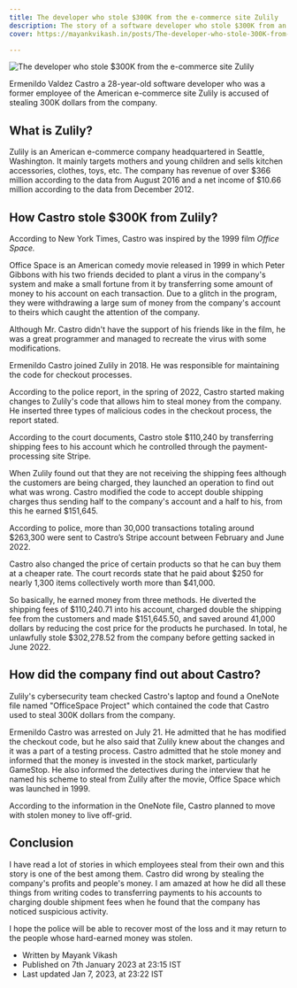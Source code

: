```yaml
---
title: The developer who stole $300K from the e-commerce site Zulily
description: The story of a software developer who stole $300K from an e-commerce company.
cover: https://mayankvikash.in/posts/The-developer-who-stole-300K-from-the-e-commerce-site-Zulily/The-developer-who-stole-300K-from-the-e-commerce-site-Zulily.webp

---
```

![The developer who stole $300K from the e-commerce site Zulily](https://mayankvikash.in/posts/The-developer-who-stole-300K-from-the-e-commerce-site-Zulily/The-developer-who-stole-300K-from-the-e-commerce-site-Zulily.webp)

Ermenildo Valdez Castro a 28-year-old software developer who was a former employee of the American e-commerce site Zulily is accused of stealing 300K dollars from the company.

## What is Zulily?

Zulily is an American e-commerce company headquartered in Seattle, Washington. It mainly targets mothers and young children and sells kitchen accessories, clothes, toys, etc. The company has revenue of over $366 million according to the data from August 2016 and a net income of $10.66 million according to the data from December 2012.

## How Castro stole $300K from Zulily?

According to New York Times, Castro was inspired by the 1999 film _Office Space._

Office Space is an American comedy movie released in 1999 in which Peter Gibbons with his two friends decided to plant a virus in the company's system and make a small fortune from it by transferring some amount of money to his account on each transaction. Due to a glitch in the program, they were withdrawing a large sum of money from the company's account to theirs which caught the attention of the company.

Although Mr. Castro didn't have the support of his friends like in the film, he was a great programmer and managed to recreate the virus with some modifications.

Ermenildo Castro joined Zulily in 2018. He was responsible for maintaining the code for checkout processes.

According to the police report, in the spring of 2022, Castro started making changes to Zulily's code that allows him to steal money from the company. He inserted three types of malicious codes in the checkout process, the report stated.

According to the court documents, Castro stole $110,240 by transferring shipping fees to his account which he controlled through the payment-processing site Stripe.

When Zulily found out that they are not receiving the shipping fees although the customers are being charged, they launched an operation to find out what was wrong. Castro modified the code to accept double shipping charges thus sending half to the company's account and a half to his, from this he earned $151,645.

According to police, more than 30,000 transactions totaling around $263,300 were sent to Castro’s Stripe account between February and June 2022.

Castro also changed the price of certain products so that he can buy them at a cheaper rate. The court records state that he paid about $250 for nearly 1,300 items collectively worth more than $41,000.

So basically, he earned money from three methods. He diverted the shipping fees of $110,240.71 into his account, charged double the shipping fee from the customers and made $151,645.50, and saved around 41,000 dollars by reducing the cost price for the products he purchased. In total, he unlawfully stole $302,278.52 from the company before getting sacked in June 2022.

## How did the company find out about Castro?

Zulily's cybersecurity team checked Castro's laptop and found a OneNote file named "OfficeSpace Project" which contained the code that Castro used to steal 300K dollars from the company.

Ermenildo Castro was arrested on July 21. He admitted that he has modified the checkout code, but he also said that Zulily knew about the changes and it was a part of a testing process. Castro admitted that he stole money and informed that the money is invested in the stock market, particularly GameStop. He also informed the detectives during the interview that he named his scheme to steal from Zulily after the movie, Office Space which was launched in 1999.

According to the information in the OneNote file, Castro planned to move with stolen money to live off-grid.

## Conclusion

I have read a lot of stories in which employees steal from their own and this story is one of the best among them. Castro did wrong by stealing the company's profits and people's money. I am amazed at how he did all these things from writing codes to transferring payments to his accounts to charging double shipment fees when he found that the company has noticed suspicious activity.

I hope the police will be able to recover most of the loss and it may return to the people whose hard-earned money was stolen.

- Written by Mayank Vikash
- Published on 7th January 2023 at 23:15 IST
- Last updated Jan 7, 2023, at 23:22 IST

